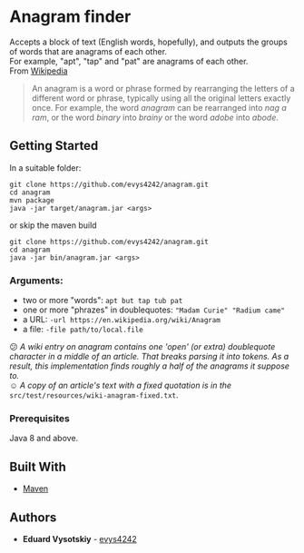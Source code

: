 # Anagram finder

Accepts a block of text (English words, hopefully), and outputs the groups of words that are anagrams of each other.  
For example, "apt", "tap" and "pat" are anagrams of each other.  
From [Wikipedia]()
> An anagram is a word or phrase formed by rearranging the letters of a different word or phrase, typically using all the original letters exactly once. 
> For example, the word _anagram_ can be rearranged into _nag a ram_, or the word _binary_ into _brainy_ or the word _adobe_ into _abode_.


## Getting Started

In a suitable folder:
```
git clone https://github.com/evys4242/anagram.git
cd anagram
mvn package
java -jar target/anagram.jar <args>
```
or skip the maven build
```
git clone https://github.com/evys4242/anagram.git
cd anagram
java -jar bin/anagram.jar <args>
```

### Arguments:
* two or more "words": `apt but tap tub pat`
* one or more "phrazes" in doublequotes: `"Madam Curie" "Radium came"`
* a URL: `-url https://en.wikipedia.org/wiki/Anagram`
* a file: `-file path/to/local.file`

:confused: _A wiki entry on anagram contains one 'open' (or extra) doublequote character in a middle of an article.
That breaks parsing it into tokens. As a result, this implementation finds roughly a half of the anagrams it suppose to._  
:relaxed: _A copy of an article's text with a fixed quotation is in the_ `src/test/resources/wiki-anagram-fixed.txt`.

### Prerequisites
Java 8 and above.

## Built With

* [Maven](https://maven.apache.org/)

## Authors

* **Eduard Vysotskiy** - [evys4242](https://github.com/evys4242)
